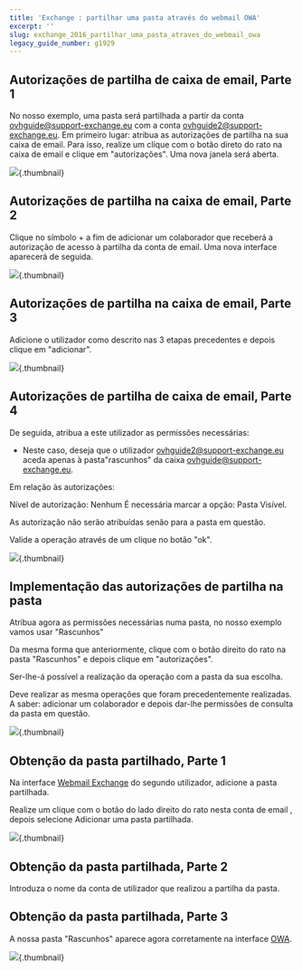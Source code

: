 ```yaml
---
title: 'Exchange : partilhar uma pasta através do webmail OWA'
excerpt: ''
slug: exchange_2016_partilhar_uma_pasta_atraves_do_webmail_owa
legacy_guide_number: g1929
---
```



## Autorizações de partilha de caixa de email, Parte 1
No nosso exemplo, uma pasta será partilhada a partir da conta ovhguide@support-exchange.eu com a conta ovhguide2@support-exchange.eu.
Em primeiro lugar: atribua as autorizações de partilha na sua caixa de email.
Para isso, realize um clique com o botão direto do rato na caixa de email  e clique em "autorizações".
Uma nova janela será aberta.

![](images/img_2976.jpg){.thumbnail}


## Autorizações de partilha na caixa de email, Parte 2
Clique no símbolo + a fim de adicionar um colaborador que receberá a autorização de acesso à partilha da conta de email.
Uma nova interface aparecerá de seguida.

![](images/img_2982.jpg){.thumbnail}


## Autorizações de partilha na caixa de email, Parte 3
Adicione o utilizador como descrito nas 3 etapas precedentes e depois clique em "adicionar".

![](images/img_2983.jpg){.thumbnail}


## Autorizações de partilha de caixa de email, Parte 4
De seguida, atribua a este utilizador as permissões necessárias:


- Neste caso, deseja que o utilizador <ovhguide2@support-exchange.eu> aceda apenas à pasta"rascunhos" da caixa <ovhguide@support-exchange.eu>.


Em relação às autorizações:

Nível de autorização: Nenhum
É necessária marcar a opção: Pasta Visível.

As autorização não serão atribuídas senão para a pasta em questão.

Valide a operação através de um clique no botão "ok".

![](images/img_2985.jpg){.thumbnail}


## Implementação das autorizações de partilha na pasta
Atribua agora as permissões necessárias numa pasta, no nosso exemplo vamos usar "Rascunhos"

Da mesma forma que anteriormente, clique com o botão direito do rato na pasta "Rascunhos" e depois clique em "autorizações".

Ser-lhe-á possível a realização da operação com a pasta da sua escolha.

Deve realizar as mesma operações que foram precedentemente realizadas. A saber: adicionar um colaborador e depois dar-lhe permissões de consulta da pasta em questão.

![](images/img_2986.jpg){.thumbnail}


## Obtenção da pasta partilhado, Parte 1
Na interface [Webmail Exchange](https://ex.mail.ovh.net/owa/) do segundo utilizador, adicione a pasta partilhada.

Realize um clique com o botão do lado direito do rato nesta conta de email , depois selecione Adicionar uma pasta partilhada.

![](images/img_2988.jpg){.thumbnail}


## Obtenção da pasta partilhada, Parte 2
Introduza o nome da conta de utilizador que realizou a partilha da pasta.


## Obtenção da pasta partilhada, Parte 3
A nossa pasta "Rascunhos" aparece agora corretamente na interface [OWA](https://ex.mail.ovh.net/owa/).

![](images/img_2989.jpg){.thumbnail}

